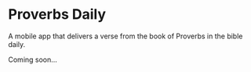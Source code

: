 # Proverbs Daily

A mobile app that delivers a verse from the book of Proverbs in the bible daily.

Coming soon...
